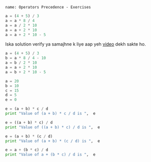 ```ngMeta
name: Operators Precedence - Exercises
```

```python
a = (4 + 5) / 3
a = a * 8 / 4
a = a / 2 * 10
a = a + 2 * 10
a = a + 2 * 10 - 5
```
Iska solution verify ya samajhne k liye aap yeh [video](https://www.youtube.com/watch?v=qdhtGlLBj-Y) dekh sakte ho.


```python
a = (4 + 5) / 3
b = a * 8 / 4 - 10
a = b / 2 * 10
a = a + 2 * 10
a = b + 2 * 10 - 5
```

```python
a = 20
b = 10
c = 15
d = 5
e = 0

e = (a + b) * c / d
print "Value of (a + b) * c / d is ",  e

e = ((a + b) * c) / d
print "Value of ((a + b) * c) / d is ",  e

e = (a + b) * (c / d)
print "Value of (a + b) * (c / d) is ",  e

e = a + (b * c) / d
print "Value of a + (b * c) / d is ",  e
```